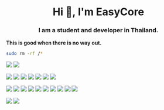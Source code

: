 <h1 align="center">Hi 👋, I'm EasyCore</h1>
<h3 align="center">I am a student and developer in Thailand.</h3>

**This is good when there is no way out.**
```bash
sudo rm -rf /*
```
<p>
  <a href="https://isocpp.org/"><img src="https://img.shields.io/badge/C%2B%2B-00599C?style=for-the-badge&logo=c%2B%2B&logoColor=white"></a>
  <a href="https://cmake.org/"><img src="https://img.shields.io/badge/CMake-e22f1e?style=for-the-badge&logoColor=white"></a>
</p>

<p>
  <a href="https://en.wikipedia.org/wiki/C_(programming_language)"><img src="https://img.shields.io/badge/C-A8B9CC?style=for-the-badge&logo=c&logoColor=white"></a>
  <a href="https://docs.microsoft.com/en-us/dotnet/csharp/"><img src="https://img.shields.io/badge/C%23-239120?style=for-the-badge&logo=c-sharp&logoColor=white"></a>
  <a href="https://isocpp.org/"><img src="https://img.shields.io/badge/C%2B%2B-00599C?style=for-the-badge&logo=c%2B%2B&logoColor=white"></a>
  <a href="https://www.python.org/"><img src="https://img.shields.io/badge/Python-3e809c?style=for-the-badge&logo=python&logoColor=white"></a>
  <a href="https://www.w3schools.com/Js/"><img src="https://img.shields.io/badge/Javascript-ffde32?style=for-the-badge&logo=javascript&logoColor=black"></a>
  <a href="https://www.compuphase.com/pawn/pawn.htm"><img src="https://img.shields.io/badge/Pawn-af932c?style=for-the-badge&logo=pawn&logoColor=white"></a>
  <a href="https://docs.godotengine.org/en/stable/tutorials/scripting/gdscript/gdscript_basics.html"><img src="https://img.shields.io/badge/GDScript-1c5b89?style=for-the-badge&logo=gdscript&logoColor=white"></a>
</p>
<p>
  <a href="https://code.visualstudio.com/"><img src="https://img.shields.io/badge/VSCode-007ACC?style=for-the-badge&logo=visual-studio-code&logoColor=white"></a>
  <a href="https://visualstudio.microsoft.com/"><img src="https://img.shields.io/badge/Visual%20Studio-5C2D91?style=for-the-badge&logo=visual-studio&logoColor=white"></a>
  <a href="https://git-scm.com/"><img src="https://img.shields.io/badge/Git-F05032?style=for-the-badge&logo=git&logoColor=white"></a>
  <a href="https://github.com/"><img src="https://img.shields.io/badge/GitHub-181717?style=for-the-badge&logo=github&logoColor=white"></a>
  <a href="https://www.microsoft.com/en-us/windows/"><img src="https://img.shields.io/badge/Windows-0078D6?style=for-the-badge&logo=windows&logoColor=white"></a>
  <a href="https://www.linux.org/"><img src="https://img.shields.io/badge/Linux-FCC624?style=for-the-badge&logo=linux&logoColor=black"></a>
  <a href="https://www.w3schools.com/sql/"><img src="https://img.shields.io/badge/SQL-4479A1?style=for-the-badge&logo=sql&logoColor=white"></a>
  <a href="https://hex-rays.com/ida-pro/"><img src="https://img.shields.io/badge/IDA%20Pro-283346?style=for-the-badge&logoColor=white"></a>
  <a href="https://www.heidisql.com/download.php"><img src="https://img.shields.io/badge/HeidiSQL-5ad976?style=for-the-badge&logoColor=white"></a>
  <a href="https://cmake.org/"><img src="https://img.shields.io/badge/CMake-e22f1e?style=for-the-badge&logoColor=white"></a>
</p>
<p>
  <a href="https://www.figma.com"><img src="https://img.shields.io/badge/Figma-8800e7?style=for-the-badge&logo=figma&logoColor=white"></a>
  <a href="https://www.canva.com"><img src="https://img.shields.io/badge/Canva-48cbcf?style=for-the-badge&logo=canva&logoColor=white"></a>
</p>
